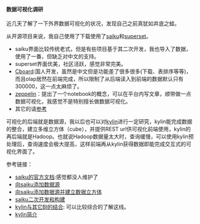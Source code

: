 #### 数据可视化调研

近几天了解了一下外界数据可视化的状况，发现自己之前真犹如井底之蛙。

从开源项目来说，我自己使用了下载使用了[saiku](https://github.com/OSBI/saiku)和[superset](https://github.com/airbnb/superset)。

* saiku界面比较传统老式，但是有些项目基于其二次开发，我也导入了数据，使用了一番，但缺乏对中文的支持。
* superset界面优美，社区活跃，感觉非常完美。
* [Cboard](https://github.com/yzhang921/CBoard):国人开发，虽然是中文但是功能差了很多很多(下载、表排序等等)，而且olap居然在前端完成，所以限制了从后端读入到前端的数据默认只有300000，这一点太麻烦了。
* [zeppelin](http://zeppelin-project.org/)：提出了一个notebook的概念，可以在平台内写文章，顺带做一点数据可视化，我感觉不是特别擅长做数据可视化。
* 其它的请[参考](https://github.com/yzhang921/CBoard/wiki/%E5%89%8D%E8%A8%80#%E9%A1%B9%E7%9B%AE%E8%83%8C%E6%99%AF)

可视化的后端就是数据源，我以后也可以对[kylin](http://kylin.apache.org/cn/)进行一定研究，kylin能完成数据的整合，建立多维立方体（cube），并提供REST url供可视化前端使用，kylin的再后端就是Hadoop。也就说Hadoop数据量太大时，查询缓慢，可以使用kylin预处理后，查询速度会极大提高，这样前端再从kylin获得数据即能完成交互式的可视化界面了。

参考链接：

* [saiku的官方文档](http://saiku-documentation.readthedocs.io/en/latest/index.html):感觉都没人维护了
* [向saiku添加数据源](http://www.bubuko.com/infodetail-1377183.html)
* [向saiku添加数据源并建立数据立方体](http://type-exit.org/adventures-with-open-source-bi/2010/07/creating-a-basic-mondrian-olap-cube/)
* [saiku二次开发和构建](http://www.cnblogs.com/NextNight/p/6520106.html)
* [kylin与其它BI的结合](http://www.chinahadoop.cn/course/825/learn#lesson/16399): 可以比较综合的了解这线。
* [kylin简介](http://www.tuicool.com/articles/Yjm6bq7)


